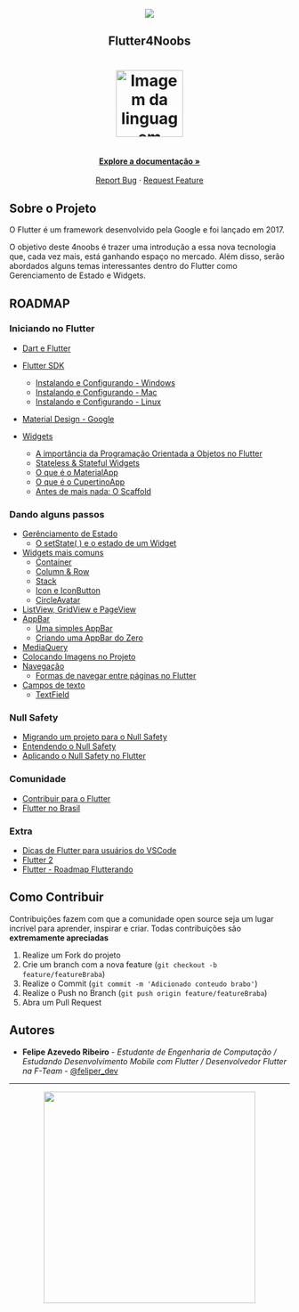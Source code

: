 <!-- Logo 4noobs -->

<p align="center">
  <a href="https://github.com/he4rt/4noobs" target="_blank">
    <img src="./assets/header_4noobs.svg">
  </a>
</p>

<!-- Title -->

<p align="center">
  <h2 align="center">Flutter4Noobs</h2>

  <h1 align="center"><img src="assets/flutter.png" alt="Imagem da linguagem" width="120"></h1>
  
  <p align="center">
    <br />
    <a href="#ROADMAP"><strong>Explore a documentação »</strong></a>
    <br />
    <br />
    <a href="https://github.com/feliper2002/flutter4noobs/issues">Report Bug</a>
    ·
    <a href="https://github.com/feliper2002/flutter4noobs/issues">Request Feature</a>
  </p>
</p>
    
 <!-- ABOUT THE PROJECT -->

## Sobre o Projeto

O Flutter é um framework desenvolvido pela Google e foi lançado em 2017.

O objetivo deste 4noobs é trazer uma introdução a essa nova tecnologia que, cada vez mais, está ganhando espaço no mercado. Além disso, serão abordados alguns temas interessantes dentro do Flutter como Gerenciamento de Estado e Widgets.

<!-- ROADMAP OF PROJECT -->

## ROADMAP

### Iniciando no Flutter

- [Dart e Flutter](docs/Iniciando_no_Flutter/Dart_e_Flutter.md)
- [Flutter SDK](docs/Iniciando_no_Flutter/Flutter_SDK.md)
  - [Instalando e Configurando - Windows](docs/Iniciando_no_Flutter/Instalacao/windows.md)
  - [Instalando e Configurando - Mac](docs/Iniciando_no_Flutter/Instalacao/macos.md)
  - [Instalando e Configurando - Linux](docs/Iniciando_no_Flutter/Instalacao/linux.md)
- [Material Design - Google](docs/Iniciando_no_Flutter/Material_Design.md)

- [Widgets](docs/Iniciando_no_Flutter/Widgets/widgets.md)

  - [A importância da Programação Orientada a Objetos no Flutter](docs/Iniciando_no_Flutter/Widgets/a_importancia_da_programacao_orientada_a_objetos_no_flutter.md)
  - [Stateless & Stateful Widgets](docs/Iniciando_no_Flutter/Widgets/stateless_e_stateful_widgets.md)
  - [O que é o MaterialApp](docs/Iniciando_no_Flutter/Widgets/o_que_e_material_app.md)
  - [O que é o CupertinoApp](docs/Iniciando_no_Flutter/Widgets/o_que_e_cupertino_app.md)
  - [Antes de mais nada: O Scaffold](docs/Iniciando_no_Flutter/Widgets/o_scaffold.md)

### Dando alguns passos

- [Gerênciamento de Estado](docs/Dando_alguns_passos/Gerencia_de_Estado/gerenciamento_de_estado.md)
  - [O setState( ) e o estado de um Widget](docs/Dando_alguns_passos/Gerencia_de_Estado/O_setState_e_o_estado_de_um_widget.md)
- [Widgets mais comuns](docs/Dando_alguns_passos/widgets/widgets_mais_comuns.md)
  - [Container](docs/Dando_alguns_passos/widgets/container.md)
  - [Column & Row](docs/Dando_alguns_passos/widgets/column_row.md)
  - [Stack](docs/Dando_alguns_passos/widgets/stack.md)
  - [Icon e IconButton](docs/Dando_alguns_passos/widgets/icon_e_icon_button.md)
  - [CircleAvatar](docs/Dando_alguns_passos/widgets/circle_avatar.md)
- [ListView, GridView e PageView](docs/Dando_alguns_passos/list_grid_page_view.md)
- [AppBar](docs/Dando_alguns_passos/appbar/appbar_roadMap.md)
  - [Uma simples AppBar](docs/Dando_alguns_passos/appbar/appbar.md)
  - [Criando uma AppBar do Zero](docs/Dando_alguns_passos/appbar/criando_uma_appbar_do_zero.md)
- [MediaQuery](docs/Dando_alguns_passos/mediaquery/mediaquery.md)
- [Colocando Imagens no Projeto](docs/Dando_alguns_passos/colocando_imagens.md)
- [Navegação](docs/Dando_alguns_passos/Navegacao/navegacao.md)
  - [Formas de navegar entre páginas no Flutter](docs/Dando_alguns_passos/Navegacao/formas_de_navegar_entre_telas.md)
- [Campos de texto](docs/Dando_alguns_passos/Campos_de_texto/campos_de_texto.md)
  - [TextField](docs/Dando_alguns_passos/Campos_de_texto/textfield.md)

### Null Safety

- [Migrando um projeto para o Null Safety]()
- [Entendendo o Null Safety](docs/Null_Safety/entendendo_o_null_safety.md)
- [Aplicando o Null Safety no Flutter](docs/Null_Safety/aplicando_null_safety_no_flutter.md)

### Comunidade

- [Contribuir para o Flutter](docs/Comunidade/contribuir_para_o_flutter.md)
- [Flutter no Brasil](docs/Comunidade/flutter_no_brasil.md)

### Extra

- [Dicas de Flutter para usuários do VSCode](docs/Extra/dicas_de_flutter_para_usuarios_do_vscode.md)
- [Flutter 2](docs/Extra/flutter_2.md)
- [Flutter - Roadmap Flutterando](https://github.com/Flutterando/roadmap)

<!-- CONTRIBUTING -->

## Como Contribuir

Contribuições fazem com que a comunidade open source seja um lugar incrível para aprender, inspirar e criar. Todas contribuições
são **extremamente apreciadas**

1. Realize um Fork do projeto
2. Crie um branch com a nova feature (`git checkout -b feature/featureBraba`)
3. Realize o Commit (`git commit -m 'Adicionado conteudo brabo'`)
4. Realize o Push no Branch (`git push origin feature/featureBraba`)
5. Abra um Pull Request

## Autores

- **Felipe Azevedo Ribeiro** - _Estudante de Engenharia de Computação / Estudando Desenvolvimento Mobile com Flutter / Desenvolvedor Flutter na F-Team_ - [@feliper_dev](https://twitter.com/feliper_dev)

---

<p align="center">
  <a href="https://github.com/he4rt/4noobs" target="_blank">
    <img src="./assets/footer_4noobs.svg" width="380">
  </a>
</p>
